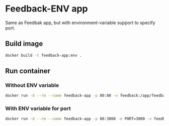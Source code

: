 # Feedback-ENV app
Same as Feedbak app, but with environment-variable support to specify port.

## Build image
```bash
docker build -t feedback-app:env .
```

## Run container
### Without ENV variable
```bash
docker run -d --rm --name feedback-app -p 80:80 -v feedback:/app/feedback -v ABSOLUTE/PATH/TO/RESOURCE:/app:ro -v /app/node_modules -v /app/temp feedback-app:env
```
### With ENV variable for port
```bash
docker run -d --rm --name feedback-app -p 80:3000 -e PORT=3000 -v feedback:/app/feedback -v ABSOLUTE/PATH/TO/RESOURCE:/app:ro -v /app/node_modules -v /app/temp feedback-app:env
```